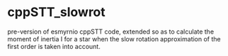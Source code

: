 # cppSTT_slowrot

pre-version of esmyrnio cppSTT code, extended so as to calculate the moment of inertia I for a star when the slow rotation approximation of the first order is taken into account.
